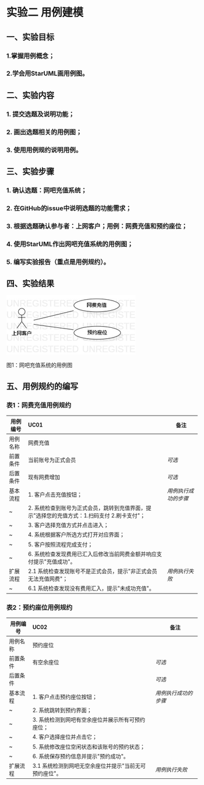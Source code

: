 # 实验二 用例建模

## 一、实验目标

### 1.掌握用例概念；
### 2.学会用StarUML画用例图。

## 二、实验内容

### 1. 提交选题及说明功能；
### 2. 画出选题相关的用例图；
### 3. 使用用例规约说明用例。

## 三、实验步骤

### 1. 确认选题：网吧充值系统；
### 2. 在GitHub的issue中说明选题的功能需求；
### 3. 根据选题确认参与者：上网客户；用例：网费充值和预约座位；
### 4. 使用StarUML作出网吧充值系统的用例图；
### 5. 编写实验报告（重点是用例规约）。

## 四、实验结果

![网吧充值系统用例图](./Lab2_UseCaseDiagram.jpg)

图1：网吧充值系统的用例图

## 五、用例规约的编写

### 表1：网费充值用例规约  

用例编号  | UC01 | 备注  
-|:-|-  
用例名称  | 网费充值  |   
前置条件  | 当前账号为正式会员     | *可选*   
后置条件  | 现有网费增加     | *可选*   
基本流程  | 1. 客户点击充值按钮；  |*用例执行成功的步骤*    
~| 2. 系统检查到账号为正式会员，跳转到充值界面，提示"选择您的充值方式：1.扫码支付 2.刷卡支付"；  |   
~| 3. 客户选择充值方式并点击进入；   |   
~| 4. 系统根据客户所选方式打开对应界面；   |   
~| 5. 客户按照流程完成支付；   |
~| 6. 系统检查发现费用已汇入后修改当前网费金额并响应支付提示"充值成功"。   |
扩展流程  | 2.1 系统检查发现账号不是正式会员，提示"非正式会员无法充值网费"；  |*用例执行失败* 
~| 6.1 系统检查发现没有费用汇入，提示"未成功充值"。  |


### 表2：预约座位用例规约  

用例编号  | UC02 | 备注  
-|:-|-  
用例名称  | 预约座位  |   
前置条件  | 有空余座位     | *可选*   
后置条件  |      | *可选*   
基本流程  | 1. 客户点击预约座位按钮；  |*用例执行成功的步骤*    
~| 2. 系统跳转到预约界面；  |   
~| 3. 系统检测到网吧有空余座位并展示所有可预约座位；   |   
~| 4. 客户选择座位并点击它；   |   
~| 5. 系统修改座位空闲状态和该账号的预约状态；   |
~| 6. 系统保存预约信息并提示"预约成功"。  |
扩展流程  | 3.1 系统检测到网吧无空余座位并提示"当前无可预约座位"。  |*用例执行失败*    
